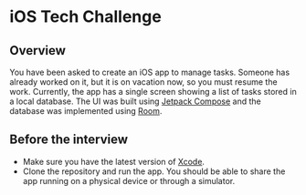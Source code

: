 # iOS Tech Challenge

## Overview

You have been asked to create an iOS app to manage tasks. Someone has already worked on it, but it is on vacation now, so you must resume the work. Currently, the app has a single screen showing a list of tasks stored in a local database. The UI was built using [Jetpack Compose](https://developer.android.com/develop/ui/compose) and the database was implemented using [Room](https://developer.android.com/training/data-storage/room).

## Before the interview

- Make sure you have the latest version of [Xcode](https://developer.apple.com/xcode/).
- Clone the repository and run the app. You should be able to share the app running on a physical device or through a simulator.
